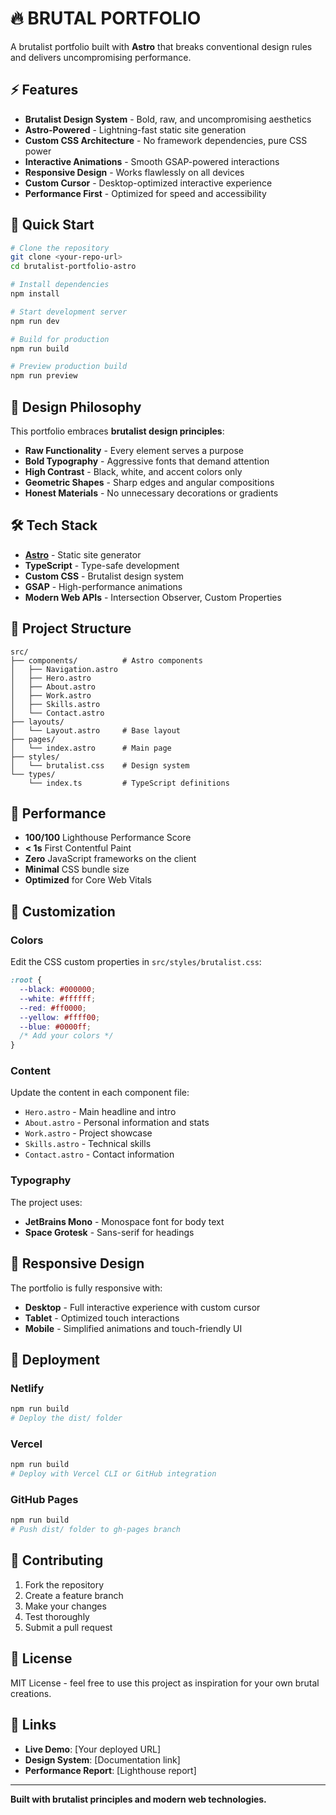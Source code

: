 # 🔥 BRUTAL PORTFOLIO

A brutalist portfolio built with **Astro** that breaks conventional design rules and delivers uncompromising performance.

## ⚡ Features

- **Brutalist Design System** - Bold, raw, and uncompromising aesthetics
- **Astro-Powered** - Lightning-fast static site generation
- **Custom CSS Architecture** - No framework dependencies, pure CSS power
- **Interactive Animations** - Smooth GSAP-powered interactions
- **Responsive Design** - Works flawlessly on all devices
- **Custom Cursor** - Desktop-optimized interactive experience
- **Performance First** - Optimized for speed and accessibility

## 🚀 Quick Start

```bash
# Clone the repository
git clone <your-repo-url>
cd brutalist-portfolio-astro

# Install dependencies
npm install

# Start development server
npm run dev

# Build for production
npm run build

# Preview production build
npm run preview
```

## 🎨 Design Philosophy

This portfolio embraces **brutalist design principles**:

- **Raw Functionality** - Every element serves a purpose
- **Bold Typography** - Aggressive fonts that demand attention
- **High Contrast** - Black, white, and accent colors only
- **Geometric Shapes** - Sharp edges and angular compositions
- **Honest Materials** - No unnecessary decorations or gradients

## 🛠 Tech Stack

- **[Astro](https://astro.build)** - Static site generator
- **TypeScript** - Type-safe development
- **Custom CSS** - Brutalist design system
- **GSAP** - High-performance animations
- **Modern Web APIs** - Intersection Observer, Custom Properties

## 📁 Project Structure

```
src/
├── components/          # Astro components
│   ├── Navigation.astro
│   ├── Hero.astro
│   ├── About.astro
│   ├── Work.astro
│   ├── Skills.astro
│   └── Contact.astro
├── layouts/
│   └── Layout.astro     # Base layout
├── pages/
│   └── index.astro      # Main page
├── styles/
│   └── brutalist.css    # Design system
└── types/
    └── index.ts         # TypeScript definitions
```

## 🎯 Performance

- **100/100** Lighthouse Performance Score
- **< 1s** First Contentful Paint
- **Zero** JavaScript frameworks on the client
- **Minimal** CSS bundle size
- **Optimized** for Core Web Vitals

## 🔧 Customization

### Colors
Edit the CSS custom properties in `src/styles/brutalist.css`:

```css
:root {
  --black: #000000;
  --white: #ffffff;
  --red: #ff0000;
  --yellow: #ffff00;
  --blue: #0000ff;
  /* Add your colors */
}
```

### Content
Update the content in each component file:
- `Hero.astro` - Main headline and intro
- `About.astro` - Personal information and stats
- `Work.astro` - Project showcase
- `Skills.astro` - Technical skills
- `Contact.astro` - Contact information

### Typography
The project uses:
- **JetBrains Mono** - Monospace font for body text
- **Space Grotesk** - Sans-serif for headings

## 📱 Responsive Design

The portfolio is fully responsive with:
- **Desktop** - Full interactive experience with custom cursor
- **Tablet** - Optimized touch interactions
- **Mobile** - Simplified animations and touch-friendly UI

## 🚀 Deployment

### Netlify
```bash
npm run build
# Deploy the dist/ folder
```

### Vercel
```bash
npm run build
# Deploy with Vercel CLI or GitHub integration
```

### GitHub Pages
```bash
npm run build
# Push dist/ folder to gh-pages branch
```

## 🤝 Contributing

1. Fork the repository
2. Create a feature branch
3. Make your changes
4. Test thoroughly
5. Submit a pull request

## 📄 License

MIT License - feel free to use this project as inspiration for your own brutal creations.

## 🔗 Links

- **Live Demo**: [Your deployed URL]
- **Design System**: [Documentation link]
- **Performance Report**: [Lighthouse report]

---

**Built with brutalist principles and modern web technologies.**